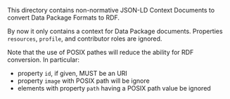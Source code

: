 This directory contains non-normative JSON-LD Context Documents to convert Data Package Formats to RDF. 

By now it only contains a context for Data Package documents.
Properties `resources`, `profile`, and contributor roles are ignored.

Note that the use of POSIX pathes will reduce the ability for RDF conversion. In particular:

- property `id`, if given, MUST be an URI
- property `image` with POSIX path will be ignore
- elements with property `path` having a POSIX path value be ignored

